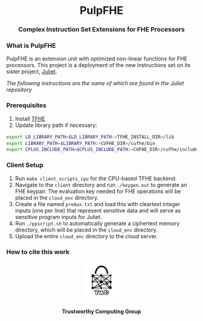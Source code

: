 <h1 align="center">PulpFHE </h1>
<h3 align="center">Complex Instruction Set Extensions for FHE Processors</h3>

### What is PulpFHE
PulpFHE is an extension unit with optimized non-linear functions for FHE processors. This project is a deployment of the new instructions set on its sister project, [Juliet](https://github.com/TrustworthyComputing/Juliet).

*The following instructions are the same of which are found in the Juliet repository*


### Prerequisites 
1. Install [TFHE](https://github.com/tfhe/tfhe) 
2. Update library path if necessary:
```bash
export LD_LIBRARY_PATH=$LD_LIBRARY_PATH:<TFHE_INSTALL_DIR>/lib
export LIBRARY_PATH=$LIBRARY_PATH:<CUFHE_DIR>/cufhe/bin
export CPLUS_INCLUDE_PATH=$CPLUS_INCLUDE_PATH:<CUFHE_DIR>/cufhe/include
```

### Client Setup
1. Run ``make client_scripts_cpu`` for the CPU-based TFHE backend.
2. Navigate to the ``client`` directory and run ``./keygen.out`` to generate an
   FHE keypair. The evaluation key needed for FHE operations will be placed in
   the ``cloud_enc`` directory.
3. Create a file named ``preAux.txt`` and load this with cleartext integer inputs (one
   per line) that represent sensitive data and will serve as sensitive program inputs
   for Juliet. 
4. Run ``./ppscript.sh`` to automatically generate a ciphertext memory
   directory, which will be placed in the ``cloud_enc`` directory. 
5. Upload the entire ``cloud_enc`` directory to the cloud server.

### How to cite this work



<p align="center">
    <img src="./logos/twc.png" height="20%" width="20%">
</p>
<h4 align="center">Trustworthy Computing Group</h4>
